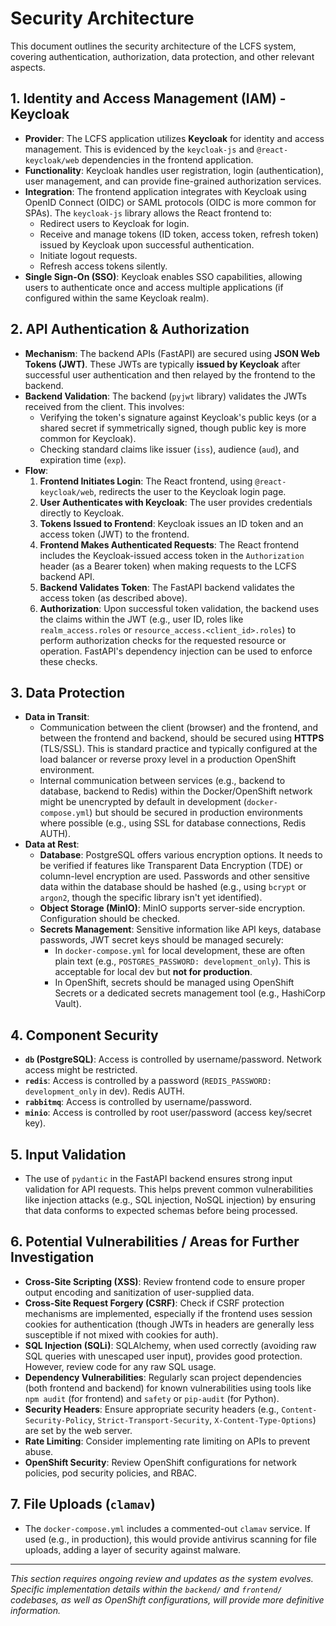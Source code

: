 # Security Architecture

This document outlines the security architecture of the LCFS system, covering authentication, authorization, data protection, and other relevant aspects.

## 1. Identity and Access Management (IAM) - Keycloak

*   **Provider**: The LCFS application utilizes **Keycloak** for identity and access management. This is evidenced by the `keycloak-js` and `@react-keycloak/web` dependencies in the frontend application.
*   **Functionality**: Keycloak handles user registration, login (authentication), user management, and can provide fine-grained authorization services.
*   **Integration**: The frontend application integrates with Keycloak using OpenID Connect (OIDC) or SAML protocols (OIDC is more common for SPAs). The `keycloak-js` library allows the React frontend to:
    *   Redirect users to Keycloak for login.
    *   Receive and manage tokens (ID token, access token, refresh token) issued by Keycloak upon successful authentication.
    *   Initiate logout requests.
    *   Refresh access tokens silently.
*   **Single Sign-On (SSO)**: Keycloak enables SSO capabilities, allowing users to authenticate once and access multiple applications (if configured within the same Keycloak realm).

## 2. API Authentication & Authorization

*   **Mechanism**: The backend APIs (FastAPI) are secured using **JSON Web Tokens (JWT)**. These JWTs are typically **issued by Keycloak** after successful user authentication and then relayed by the frontend to the backend.
*   **Backend Validation**: The backend (`pyjwt` library) validates the JWTs received from the client. This involves:
    *   Verifying the token's signature against Keycloak's public keys (or a shared secret if symmetrically signed, though public key is more common for Keycloak).
    *   Checking standard claims like issuer (`iss`), audience (`aud`), and expiration time (`exp`).
*   **Flow**:
    1.  **Frontend Initiates Login**: The React frontend, using `@react-keycloak/web`, redirects the user to the Keycloak login page.
    2.  **User Authenticates with Keycloak**: The user provides credentials directly to Keycloak.
    3.  **Tokens Issued to Frontend**: Keycloak issues an ID token and an access token (JWT) to the frontend.
    4.  **Frontend Makes Authenticated Requests**: The React frontend includes the Keycloak-issued access token in the `Authorization` header (as a Bearer token) when making requests to the LCFS backend API.
    5.  **Backend Validates Token**: The FastAPI backend validates the access token (as described above).
    6.  **Authorization**: Upon successful token validation, the backend uses the claims within the JWT (e.g., user ID, roles like `realm_access.roles` or `resource_access.<client_id>.roles`) to perform authorization checks for the requested resource or operation. FastAPI's dependency injection can be used to enforce these checks.

## 3. Data Protection

*   **Data in Transit**: 
    *   Communication between the client (browser) and the frontend, and between the frontend and backend, should be secured using **HTTPS** (TLS/SSL). This is standard practice and typically configured at the load balancer or reverse proxy level in a production OpenShift environment.
    *   Internal communication between services (e.g., backend to database, backend to Redis) within the Docker/OpenShift network might be unencrypted by default in development (`docker-compose.yml`) but should be secured in production environments where possible (e.g., using SSL for database connections, Redis AUTH).
*   **Data at Rest**:
    *   **Database**: PostgreSQL offers various encryption options. It needs to be verified if features like Transparent Data Encryption (TDE) or column-level encryption are used. Passwords and other sensitive data within the database should be hashed (e.g., using `bcrypt` or `argon2`, though the specific library isn't yet identified).
    *   **Object Storage (MinIO)**: MinIO supports server-side encryption. Configuration should be checked.
    *   **Secrets Management**: Sensitive information like API keys, database passwords, JWT secret keys should be managed securely:
        *   In `docker-compose.yml` for local development, these are often plain text (e.g., `POSTGRES_PASSWORD: development_only`). This is acceptable for local dev but **not for production**.
        *   In OpenShift, secrets should be managed using OpenShift Secrets or a dedicated secrets management tool (e.g., HashiCorp Vault).

## 4. Component Security

*   **`db` (PostgreSQL)**: Access is controlled by username/password. Network access might be restricted.
*   **`redis`**: Access is controlled by a password (`REDIS_PASSWORD: development_only` in dev). Redis AUTH.
*   **`rabbitmq`**: Access is controlled by username/password.
*   **`minio`**: Access is controlled by root user/password (access key/secret key).

## 5. Input Validation

*   The use of `pydantic` in the FastAPI backend ensures strong input validation for API requests. This helps prevent common vulnerabilities like injection attacks (e.g., SQL injection, NoSQL injection) by ensuring that data conforms to expected schemas before being processed.

## 6. Potential Vulnerabilities / Areas for Further Investigation

*   **Cross-Site Scripting (XSS)**: Review frontend code to ensure proper output encoding and sanitization of user-supplied data.
*   **Cross-Site Request Forgery (CSRF)**: Check if CSRF protection mechanisms are implemented, especially if the frontend uses session cookies for authentication (though JWTs in headers are generally less susceptible if not mixed with cookies for auth).
*   **SQL Injection (SQLi)**: SQLAlchemy, when used correctly (avoiding raw SQL queries with unescaped user input), provides good protection. However, review code for any raw SQL usage.
*   **Dependency Vulnerabilities**: Regularly scan project dependencies (both frontend and backend) for known vulnerabilities using tools like `npm audit` (for frontend) and `safety` or `pip-audit` (for Python).
*   **Security Headers**: Ensure appropriate security headers (e.g., `Content-Security-Policy`, `Strict-Transport-Security`, `X-Content-Type-Options`) are set by the web server.
*   **Rate Limiting**: Consider implementing rate limiting on APIs to prevent abuse.
*   **OpenShift Security**: Review OpenShift configurations for network policies, pod security policies, and RBAC.

## 7. File Uploads (`clamav`)

*   The `docker-compose.yml` includes a commented-out `clamav` service. If used (e.g., in production), this would provide antivirus scanning for file uploads, adding a layer of security against malware.

---
*This section requires ongoing review and updates as the system evolves. Specific implementation details within the `backend/` and `frontend/` codebases, as well as OpenShift configurations, will provide more definitive information.* 